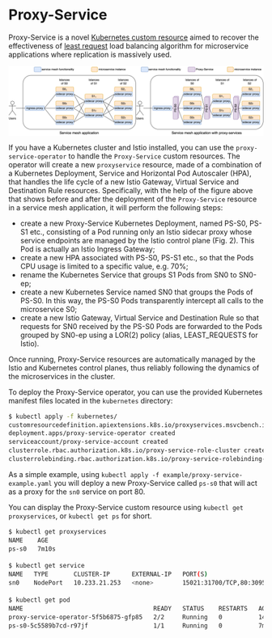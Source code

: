 # Proxy-Service

Proxy-Service is a novel [Kubernetes custom resource](https://kubernetes.io/docs/concepts/extend-kubernetes/api-extension/custom-resources/) aimed to recover the effectiveness of [least request](https://www.envoyproxy.io/docs/envoy/latest/intro/arch_overview/upstream/load_balancing/load_balancers) load balancing algorithm for microservice applications where replication is massively used.

<div style="display: flex;">
    <img src="doc/service-mesh.png" alt="Proxy-Mesh" style="width: 50%;">
    <img src="doc/proxy-service.png" alt="Proxy-Service" style="width: 50%;">
</div>

If you have a Kubernetes cluster and Istio installed, you can use the `proxy-service-operator` to handle the `Proxy-Service` custom resources.
The operator will create a new `proxyservice` resource, made of a combination of a Kubernetes Deployment, Service and Horizontal Pod Autoscaler (HPA), that handles the life cycle of a new Istio Gateway, Virtual Service and Destination Rule resources.
Specifically, with the help of the figure above that shows before and after the deployment of the `Proxy-Service` resource in a service mesh application, it will perform the following steps:

- create a new Proxy-Service Kubernetes Deployment, named PS-S0, PS-S1 etc., consisting of a Pod running only an Istio sidecar proxy whose service endpoints are managed by the Istio control plane (Fig. 2). This Pod is actually an Istio Ingress Gateway;
- create a new HPA associated with PS-S0, PS-S1 etc., so that the Pods CPU usage is limited to a specific value, e.g. 70%;
- rename the Kubernetes Service that groups S1 Pods from SN0 to SN0-ep;
- create a new Kubernetes Service named SN0 that groups the Pods of PS-S0. In this way, the PS-S0 Pods transparently intercept all calls to the microservice S0;
- create a new Istio Gateway, Virtual Service and Destination Rule so that requests for SN0 received by the PS-S0 Pods are forwarded to the Pods grouped by SN0-ep using a LOR(2) policy (alias, LEAST_REQUESTS for Istio).

Once running, Proxy-Service resources are automatically managed by the Istio and Kubernetes control planes, thus reliably following the dynamics of the microservices in the cluster.

To deploy the Proxy-Service operator, you can use the provided Kubernetes manifest files located in the `kubernetes` directory:

```bash
$ kubectl apply -f kubernetes/
customresourcedefinition.apiextensions.k8s.io/proxyservices.msvcbench.io created
deployment.apps/proxy-service-operator created
serviceaccount/proxy-service-account created
clusterrole.rbac.authorization.k8s.io/proxy-service-role-cluster created
clusterrolebinding.rbac.authorization.k8s.io/proxy-service-rolebinding-cluster created
```

As a simple example, using `kubectl apply -f example/proxy-service-example.yaml` you will deploy a new Proxy-Service called `ps-s0` that will act as a proxy for the `sn0` service on port 80.

You can display the Proxy-Service custom resource using `kubectl get proxyservices`, or `kubectl get ps` for short.

```bash
$ kubectl get proxyservices
NAME    AGE
ps-s0   7m10s

$ kubectl get service
NAME   TYPE       CLUSTER-IP      EXTERNAL-IP   PORT(S)                                         AGE
sn0    NodePort   10.233.21.253   <none>        15021:31700/TCP,80:30958/TCP,443:30762/TCP      7m10s

$ kubectl get pod
NAME                                    READY   STATUS    RESTARTS   AGE
proxy-service-operator-5f5b6875-gfp85   2/2     Running   0          14m
ps-s0-5c5589b7cd-r97jf                  1/1     Running   0          7m10s
```
